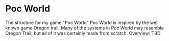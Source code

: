 # Poc World
The structure for my game "Poc World"
Poc World is inspired by the well known game Oregon trail. Many of the systems in Poc World may resemble Oregon Trail, but all of it was certainly made from scratch. 
Overview: TBD
